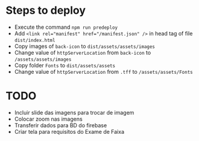 # Steps to deploy

- Execute the command `npm run predeploy`
- Add `<link rel="manifest" href="/manifest.json" />` in head tag of file `dist/index.html`
- Copy images of `back-icon` to `dist/assets/assets/images`
- Change value of `httpServerLocation` from `back-icon` to `/assets/assets/images`
- Copy folder `Fonts` to `dist/assets/assets`
- Change value of `httpServerLocation` from `.tff` to `/assets/assets/Fonts`

# TODO

- Incluir slide das imagens para trocar de imagem
- Colocar zoom nas imagens
- Transferir dados para BD do firebase
- Criar tela para requisitos do Exame de Faixa
